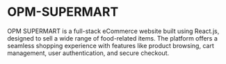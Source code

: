 # OPM-SUPERMART
OPM SUPERMART is a full-stack eCommerce website built using React.js, designed to sell a wide range of food-related items. The platform offers a seamless shopping experience with features like product browsing, cart management, user authentication, and secure checkout.
